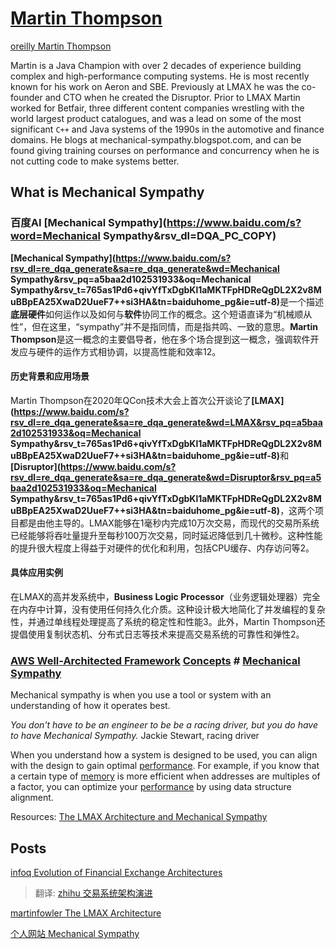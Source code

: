 # [Martin Thompson](https://github.com/mjpt777?tab=repositories) 

[oreilly Martin Thompson](https://www.oreilly.com/people/martin-thompson/)

Martin is a Java Champion with over 2 decades of experience building complex and high-performance computing systems. He is most recently known for his work on Aeron and SBE. Previously at LMAX he was the co-founder and CTO when he created the Disruptor. Prior to LMAX Martin worked for Betfair, three different content companies wrestling with the world largest product catalogues, and was a lead on some of the most significant `C++` and Java systems of the 1990s in the automotive and finance domains. He blogs at mechanical-sympathy.blogspot.com, and can be found giving training courses on performance and concurrency when he is not cutting code to make systems better. 



## What is Mechanical Sympathy

### 百度AI [Mechanical Sympathy](https://www.baidu.com/s?word=Mechanical Sympathy&rsv_dl=DQA_PC_COPY) 

**[Mechanical Sympathy](https://www.baidu.com/s?rsv_dl=re_dqa_generate&sa=re_dqa_generate&wd=Mechanical Sympathy&rsv_pq=a5baa2d102531933&oq=Mechanical Sympathy&rsv_t=765as1Pd6+qivYfTxDgbKl1aMKTFpHDReQgDL2X2v8MuBBpEA25XwaD2UueF7++si3HA&tn=baiduhome_pg&ie=utf-8)**‌是一个描述**底层硬件**如何运作以及如何与**软件**协同工作的概念。这个短语直译为“机械顺从性”，但在这里，“sympathy”并不是指同情，而是指共鸣、一致的意思。‌**Martin Thompson**‌是这一概念的主要倡导者，他在多个场合提到这一概念，强调软件开发应与硬件的运作方式相协调，以提高性能和效率‌12。

#### 历史背景和应用场景

Martin Thompson在2020年QCon技术大会上首次公开谈论了‌**[LMAX](https://www.baidu.com/s?rsv_dl=re_dqa_generate&sa=re_dqa_generate&wd=LMAX&rsv_pq=a5baa2d102531933&oq=Mechanical Sympathy&rsv_t=765as1Pd6+qivYfTxDgbKl1aMKTFpHDReQgDL2X2v8MuBBpEA25XwaD2UueF7++si3HA&tn=baiduhome_pg&ie=utf-8)**‌和‌**[Disruptor](https://www.baidu.com/s?rsv_dl=re_dqa_generate&sa=re_dqa_generate&wd=Disruptor&rsv_pq=a5baa2d102531933&oq=Mechanical Sympathy&rsv_t=765as1Pd6+qivYfTxDgbKl1aMKTFpHDReQgDL2X2v8MuBBpEA25XwaD2UueF7++si3HA&tn=baiduhome_pg&ie=utf-8)**‌，这两个项目都是由他主导的。LMAX能够在1毫秒内完成10万次交易，而现代的交易所系统已经能够将吞吐量提升至每秒100万次交易，同时延迟降低到几十微秒。这种性能的提升很大程度上得益于对硬件的优化和利用，包括CPU缓存、内存访问等‌2。

#### 具体应用实例

在LMAX的高并发系统中，‌**Business Logic Processor**‌（业务逻辑处理器）完全在内存中计算，没有使用任何持久化介质。这种设计极大地简化了并发编程的复杂性，并通过单线程处理提高了系统的稳定性和性能‌3。此外，Martin Thompson还提倡使用复制状态机、分布式日志等技术来提高交易系统的可靠性和弹性‌2。



### [AWS Well-Architected Framework](https://wa.aws.amazon.com/wellarchitected/2020-07-02T19-33-23/index.en.html) [Concepts](https://wa.aws.amazon.com/wellarchitected/2020-07-02T19-33-23/wat.concepts.wa-concepts.en.html) # [Mechanical Sympathy](https://wa.aws.amazon.com/wellarchitected/2020-07-02T19-33-23/wat.concept.mechanical-sympathy.en.html)

Mechanical sympathy is when you use a tool or system with an understanding of how it operates best.

*You don't have to be an engineer to be be a racing driver, but you do have to have Mechanical Sympathy.* Jackie Stewart, racing driver

When you understand how a system is designed to be used, you can align with the design to gain optimal [performance](https://wa.aws.amazon.com/wellarchitected/2020-07-02T19-33-23/wat.pillar.performance.en.html). For example, if you know that a certain type of [memory](https://wa.aws.amazon.com/wellarchitected/2020-07-02T19-33-23/wat.concept.memory.en.html) is more efficient when addresses are multiples of a factor, you can optimize your [performance](https://wa.aws.amazon.com/wellarchitected/2020-07-02T19-33-23/wat.pillar.performance.en.html) by using data structure alignment.

Resources: [The LMAX Architecture and Mechanical Sympathy](https://martinfowler.com/articles/lmax.html?ref=wellarchitected#QueuesAndTheirLackOfMechanicalSympathy)





## Posts

[infoq Evolution of Financial Exchange Architectures](https://www.infoq.com/presentations/financial-exchange-architecture/)

> 翻译: [zhihu 交易系统架构演进](https://zhuanlan.zhihu.com/p/706028592)

[martinfowler The LMAX Architecture](https://martinfowler.com/articles/lmax.html?ref=wellarchitected#QueuesAndTheirLackOfMechanicalSympathy)

[个人网站 Mechanical Sympathy](https://mechanical-sympathy.blogspot.com/)